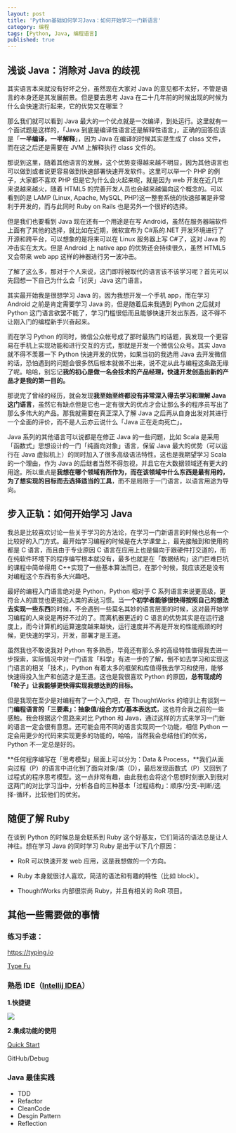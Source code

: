 ```yaml
---
layout: post
title: 'Python基础如何学习Java：如何开始学习一门新语言'
category: 编程
tags: [Python, Java, 编程语言]
published: true
---
```


## 浅谈 Java：消除对 Java 的歧视

其实语言本来就没有好坏之分，虽然现在大家对 Java 的意见都不太好，不管是语言的本身还是其发展前景。但是要去思考 Java 在二十几年前的时候出现的时候为什么会快速流行起来，它的优势又在哪里？

那么我们就可以看到 Java 最大的一个优点就是一次编译，到处运行。这里就有一个面试题是这样的，「Java 到底是编译性语言还是解释性语言」，正确的回答应该是「**一半编译，一半解释**」，因为 Java 在编译的时候其实是生成了 class 文件，而在这之后还是需要在 JVM 上解释执行 class 文件的。

那说到这里，随着其他语言的发展，这个优势变得越来越不明显，因为其他语言也可以做到或者说更容易做到快速部署快速开发软件。这里可以举一个 PHP 的例子，大家都不喜欢 PHP 但是它为什么会火起来呢，就是因为 web 开发在近几年来说越来越火，随着 HTML5 的完善开发人员也会越来越偏向这个概念的。可以看到的是 LAMP (Linux, Apache, MySQL, PHP)这一整套系统的快速部署是非常利于开发的，而与此同时 Ruby on Rails 也是另外一个很好的选择。

但是我们也要看到 Java 现在还有一个用途是在写 Android，虽然在服务器端软件上面有了其他的选择，就比如在近期，微软宣布为 C#系的.NET 开发环境进行了开源和跨平台，可以想象的是将来可以在 Linux 服务器上写 C#了，这对 Java 的冲击实在太大。但是 Android 上 native app 的优势还会持续很久，虽然 HTML5 又会带来 web app 这样的神器进行另一波冲击。

了解了这么多，那对于个人来说，这门即将被取代的语言该不该学习呢？首先可以先回想一下自己为什么会「讨厌」Java 这门语言。

其实最开始我是很想学习 Java 的，因为我想开发一个手机 app，而在学习 Android 之前是肯定需要学习 Java 的，但是随着后来我遇到 Python 之后就对 Python 这门语言欲罢不能了，学习门槛很低而且能够快速开发出东西，这不得不让刚入门的编程新手兴奋起来。

而在学习 Python 的同时，微信公众帐号成了那时最热门的话题，我发现一个更容易在手机上实现功能和进行交互的方式，那就是开发一个微信公众号。其实 Java 就不得不羡慕一下 Python 快速开发的优势，如果当初的我选用 Java 去开发微信的话，恐怕遇到的问题会很多然后根本就做不出来，说不定从此与编程这条路无缘了呢。哈哈，别忘记**我的初心是做一名会技术的产品经理，快速开发创造出新的产品才是我的第一目的。**

那说完了曾经的经历，就会发现**我至始至终都没有非常深入得去学习和理解 Java 这门语言**，虽然它有缺点但是它也一定有很大的优点才会让那么多的程序员写出了那么多伟大的产品。那我就需要在真正深入了解 Java 之后再从自身出发对其进行一个全面的评价，而不是人云亦云说什么「Java 正在走向死亡」。

Java 系列的其他语言可以说都是在修正 Java 的一些问题，比如 Scala 是采用「函数式」思想设计的一门「纯面向对象」语言，保留 Java 最大的优势（可以运行在 Java 虚拟机上）的同时加入了很多高级语法特性。这也是我期望学习 Scala 的一个理由，作为 Java 的后继者当然不得忽视，并且它在大数据领域还有更大的用途。所以重点是**我想在哪个领域有所作为，而在该领域中什么东西是最有用的，为了想实现的目标而去选择适当的工具**，而不是局限于一门语言，以语言用途为导向。

## 步入正轨：如何开始学习 Java

我总是比较喜欢讨论一些关于学习的方法论，在学习一门新语言的时候也总有一个比较好的入门方式。最开始学习编程的时候是在大学课堂上，最先接触到和使用的都是 C 语言，而且由于专业原因 C 语言在应用上也是偏向于跟硬件打交道的，而在纯软件环境下的程序编写根本就没有，最多也就是在「数据结构」这门巨难巨坑的课程中简单得用 C++实现了一些基本算法而已，在那个时候，我应该还是没有对编程这个东西有多大兴趣吧。

最好的编程入门语言绝对是 Python，Python 相对于 C 系列语言来说更高级，更符合人的直觉也更接近人类的表达习惯。当**一个初学者能够很快得按照自己的想法去实现一些东西**的时候，不会遇到一些莫名其妙的语言层面的时候，这对最开始学习编程的人来说是再好不过的了。而离机器更近的 C 语言的优势其实是在运行速度上，而今计算机的运算速度越来越快，运行速度并不再是开发的性能瓶颈的时候，更快速的学习，开发，部署才是王道。

虽然我也不敢说我对 Python 有多熟悉，毕竟还有那么多的高级特性值得我去进一步探索，实际情况中对一门语言「科学」有进一步的了解，倒不如去学习和实现这门语言的相关「技术」，Python 有着太多的框架和库值得我去学习和使用，能够快速得投入生产和创造才是王道。这也是我很喜欢 Python 的原因，**总有现成的「轮子」让我能够更快得实现我想达到的目标。**

但是我现在至少是对编程有了一个入门吧，在 ThoughtWorks 的培训上有谈到一门**编程语言的「三要素」：抽象值/组合方式/基本表达式**，这也符合我之前的一些感触。我会根据这个思路来对比 Python 和 Java，通过这样的方式来学习一门新的语言一定会很有意思。还可能会用不同的语言实现同一个功能，相信 Python 一定会用更少的代码来实现更多的功能的，哈哈，当然我会总结他们的优劣，Python 不一定总是好的。

**任何程序编写在「思考模型」层面上可以分为：Data & Process，**我们从面向过程（P）的语言中进化到了面向对象/类（D），最后发现函数式（P）又回到了过程式的程序思考模型。这一点非常有趣，由此我也会将这个思想时刻嵌入到我对这两门的对比学习当中，分析各自的三种基本「过程结构」：顺序/分支-判断/选择-循环，比较他们的优劣。

## 随便了解 Ruby

在谈到 Python 的时候总是会联系到 Ruby 这个好基友，它们简洁的语法总是让人神往。想在学习 Java 的同时学习 Ruby 是出于以下几个原因：

- RoR 可以快速开发 web 应用，这是我想做的一个方向。

- Ruby 本身就很讨人喜欢，简洁的语法和有趣的特性（比如 block）。

- ThoughtWorks 内部很崇尚 Ruby，并且有相关的 RoR 项目。

## 其他一些需要做的事情

### 练习手速：

<https://typing.io>

[Type Fu](https://chrome.google.com/webstore/detail/type-fu/pofoighmmpljaikjiidkkfhldjndfdbk)

### 熟悉 IDE（[Intellij IDEA](https://www.jetbrains.com/idea/)）

**1.快捷键**

![](http://img.my.csdn.net/uploads/201207/20/1342778131_9335.png)

**2.集成功能的使用**

[Quick Start](http://confluence.jetbrains.com/display/IntelliJIDEA/Quick+Start)

GitHub/Debug

### Java 最佳实践

- TDD
- Refactor
- CleanCode
- Desgin Pattern
- Reflection
